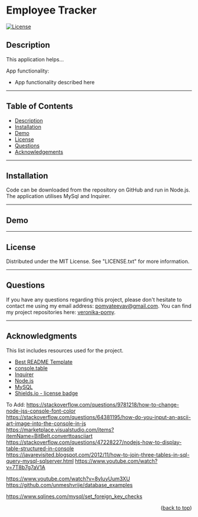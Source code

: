 # Employee Tracker

<!-- License Badge -->
[![License][license-shield]][license-url]

## Description

This application helps...

App functionality: 

- App functionality described here

---

## Table of Contents

  <ul>
    <li>
      <a href="#description">Description</a>
    </li>
    <li>
      <a href="#installation">Installation</a>
    </li>
    <li>
      <a href="#demo">Demo</a>
    </li>
    <li>
        <a href="#license">License</a>
    </li>
    <li>
        <a href="#questions">Questions</a>
    </li>
    <li>
        <a href="#acknowledgments">Acknowledgements</a>
    </li>
  </ul>

---

## Installation

Code can be downloaded from the repository on GitHub and run in Node.js. The application utilises MySql and Inquirer.

---

## Demo



---

## License

Distributed under the MIT License. See "LICENSE.txt" for more information.

---

## Questions

If you have any questions regarding this project, please don't hesitate to contact me using my email address: pomyateevav@gmail.com. You can find my project repositories here: [veronika-pomy](https://github.com/veronika-pomy?tab=repositories).

___

## Acknowledgments

This list includes resources used for the project. 

- [Best README Template](https://github.com/othneildrew/Best-README-Template/blob/master/README.md)
- [console.table](https://www.npmjs.com/package/console.table)
- [Inquirer](https://www.npmjs.com/package/inquirer)
- [Node.js](https://nodejs.org/en/)
- [MySQL](https://www.mysql.com/)
- [Shields.io - license badge](https://shields.io/)

To Add: 
https://stackoverflow.com/questions/9781218/how-to-change-node-jss-console-font-color
https://stackoverflow.com/questions/64381195/how-do-you-input-an-ascii-art-image-into-the-console-in-js
https://marketplace.visualstudio.com/items?itemName=BitBelt.converttoasciiart
https://stackoverflow.com/questions/47228227/nodejs-how-to-display-table-structured-in-console
https://javarevisited.blogspot.com/2012/11/how-to-join-three-tables-in-sql-query-mysql-sqlserver.html
https://www.youtube.com/watch?v=7T8b7g7aV1A


https://www.youtube.com/watch?v=8yIuyUum3XU
https://github.com/unmeshvrije/database_examples

https://www.sqlines.com/mysql/set_foreign_key_checks

<p align="right">(<a href="#employee-tracker">back to top</a>)</p>

<!-- License & badge -->
[license-shield]: https://img.shields.io/badge/license-MIT-blue?style=for-the-badge
[license-url]: https://github.com/veronika-pomy/Employee-Tracker/blob/main/LICENSE
